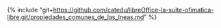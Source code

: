 {% include "git+https://github.com/catedu/libreOffice-la-suite-ofimatica-libre.git/propiedades_comunes_de_las_lneas.md" %}